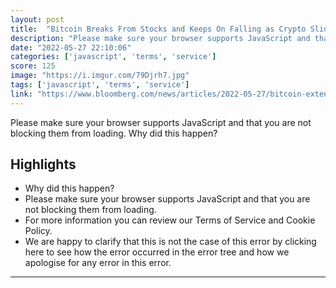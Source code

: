 ```yaml
---
layout: post
title:  "Bitcoin Breaks From Stocks and Keeps On Falling as Crypto Slides"
description: "Please make sure your browser supports JavaScript and that you are not blocking them from loading.  Why did this happen?"
date: "2022-05-27 22:10:06"
categories: ['javascript', 'terms', 'service']
score: 125
image: "https://i.imgur.com/79Djrh7.jpg"
tags: ['javascript', 'terms', 'service']
link: "https://www.bloomberg.com/news/articles/2022-05-27/bitcoin-extends-worst-losing-streak-since-2011-as-crypto-swoons?utm_campaign=socialflow-organic&amp;utm_content=crypto&amp;utm_source=twitter&amp;utm_medium=social"
---
```


Please make sure your browser supports JavaScript and that you are not blocking them from loading.  Why did this happen?

## Highlights

- Why did this happen?
- Please make sure your browser supports JavaScript and that you are not blocking them from loading.
- For more information you can review our Terms of Service and Cookie Policy.
- We are happy to clarify that this is not the case of this error by clicking here to see how the error occurred in the error tree and how we apologise for any error in this error.

---
